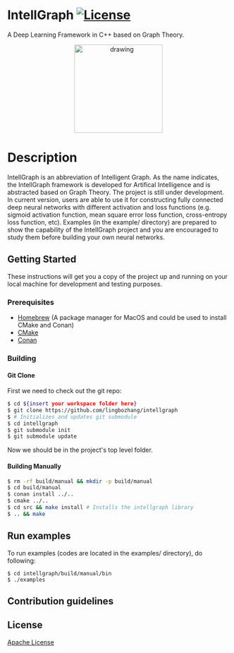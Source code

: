 # IntellGraph [![License](https://img.shields.io/badge/License-Apache%202.0-blue.svg)](https://opensource.org/licenses/Apache-2.0)

A Deep Learning Framework in C++ based on Graph Theory.

<p style="text-align:center;"><img src="doc/incubation.png" alt="drawing"  width="200"/>

# Description
IntellGraph is an abbreviation of Intelligent Graph. As the name indicates, the IntellGraph framework is developed for Artifical Intelligence and is abstracted 
based on Graph Theory. The project is still under development. In current version, users are able to use it for constructing fully connected deep neural networks 
with different activation and loss functions (e.g. sigmoid activation function, mean square error loss function, cross-entropy loss function, etc). Examples 
(in the example/ directory) are prepared to show the capability of the IntellGraph project and you are encouraged to study them before building your own neural 
networks.

## Getting Started

These instructions will get you a copy of the project up and running on your local machine for development and testing purposes.

### Prerequisites
* [Homebrew](https://brew.sh) (A package manager for MacOS and could be used to install CMake and Conan)
* [CMake](https://cmake.org)
* [Conan](https://conan.io)

### Building

#### Git Clone

First we need to check out the git repo:

```bash
$ cd ${insert your workspace folder here}
$ git clone https://github.com/lingbozhang/intellgraph
$ # Initializes and updates git submodule
$ cd intellgraph
$ git submodule init
$ git submodule update
```

Now we should be in the project's top level folder. 

#### Building Manually

```bash
$ rm -rf build/manual && mkdir -p build/manual
$ cd build/manual
$ conan install ../..
$ cmake ../..
$ cd src && make install # Installs the intellgraph library
$ .. && make
```
## Run examples
To run examples (codes are located in the examples/ directory), do following:
```
$ cd intellgraph/build/manual/bin
$ ./examples
```

## Contribution guidelines

## License
[Apache License](LICENSE)
